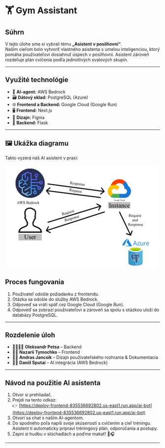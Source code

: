 # 🏋️ Gym Assistant

## Súhrn

V tejto úlohe sme si vybrali tému **„Asistent v posilňovni“**.  
Naším cieľom bolo vytvoriť vlastného asistenta s umelou inteligenciou, ktorý pomáha používateľovi dosiahnuť úspech v posilňovni. Asistent zároveň rozdeľuje plán cvičenia podľa jednotlivých svalových skupín.

---

## Využité technológie

- 🧠 **AI-agent:** AWS Bedrock  
- 🗃️ **Dátový sklad:** PostgreSQL (Azure)  
- 🌐 **Frontend a Backend:** Google Cloud (Google Run)  
- 🖥️ **Frontend:** Next.js  
- 🎨 **Dizajn:** Figma  
- 🔧 **Backend:** Flask  

---
## 🖼️ Ukážka diagramu 

Takto vyzerá náš AI asistent v praxi:

![Ukážka Diagram](media/Diagram.png)


## Proces fungovania

1. Používateľ odošle požiadavku z frontendu.
2. Otázka sa odošle do služby AWS Bedrock.
3. Odpoveď sa vráti späť cez Google Cloud (Google Run).
4. Odpoveď sa zobrazí používateľovi a zároveň sa spolu s otázkou uloží do databázy PostgreSQL.

---

## Rozdelenie úloh

- 🙍‍♀🙍‍♂️ **Oleksandr Petsa** – Backend  
- 🙍‍♂️ **Nazarii Tymochko** – Frontend  
- 🙍‍♂️ **Andras Jancsik** – Dizajn používateľského rozhrania & Dokumentacia
- 🙍‍♂️ **Daniil Sputai** – AI integrácia (AWS Bedrock)  

---

## Návod na použitie AI asistenta

1. Otvor si prehliadač.
2. Prejdi na tento odkaz:  
   👉 [https://deploy-frontend-835536692802.us-east1.run.app/ai-bot](https://deploy-frontend-835536692802.us-east1.run.app/ai-bot)
3. Otvorí sa chat s naším AI-agentom.
4. Do spodného poľa napíš svoje skúsenosti s cvičením a cieľ tréningu.  
   Asistent ti automaticky pripraví tréningový plán, odporúčania a postupy.
5. Zapni si hudbu v slúchadlách a poďme makať! 💪🎧

---
